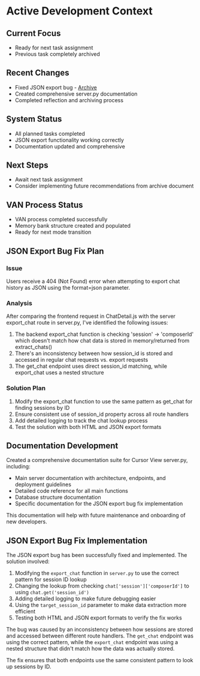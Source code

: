 # Active Development Context

## Current Focus
- Ready for next task assignment
- Previous task completely archived

## Recent Changes
- Fixed JSON export bug - [Archive](memory-bank/archive/archive-json-export-fix.md)
- Created comprehensive server.py documentation
- Completed reflection and archiving process

## System Status
- All planned tasks completed
- JSON export functionality working correctly
- Documentation updated and comprehensive

## Next Steps
- Await next task assignment
- Consider implementing future recommendations from archive document

## VAN Process Status
- VAN process completed successfully
- Memory bank structure created and populated
- Ready for next mode transition

## JSON Export Bug Fix Plan

### Issue
Users receive a 404 (Not Found) error when attempting to export chat history as JSON using the format=json parameter.

### Analysis
After comparing the frontend request in ChatDetail.js with the server export_chat route in server.py, I've identified the following issues:

1. The backend export_chat function is checking 'session' -> 'composerId' which doesn't match how chat data is stored in memory/returned from extract_chats()
2. There's an inconsistency between how session_id is stored and accessed in regular chat requests vs. export requests
3. The get_chat endpoint uses direct session_id matching, while export_chat uses a nested structure

### Solution Plan
1. Modify the export_chat function to use the same pattern as get_chat for finding sessions by ID
2. Ensure consistent use of session_id property across all route handlers
3. Add detailed logging to track the chat lookup process
4. Test the solution with both HTML and JSON export formats

## Documentation Development

Created a comprehensive documentation suite for Cursor View server.py, including:

- Main server documentation with architecture, endpoints, and deployment guidelines
- Detailed code reference for all main functions
- Database structure documentation
- Specific documentation for the JSON export bug fix implementation

This documentation will help with future maintenance and onboarding of new developers.

## JSON Export Bug Fix Implementation

The JSON export bug has been successfully fixed and implemented. The solution involved:

1. Modifying the `export_chat` function in `server.py` to use the correct pattern for session ID lookup
2. Changing the lookup from checking `chat['session']['composerId']` to using `chat.get('session_id')`
3. Adding detailed logging to make future debugging easier
4. Using the `target_session_id` parameter to make data extraction more efficient
5. Testing both HTML and JSON export formats to verify the fix works

The bug was caused by an inconsistency between how sessions are stored and accessed between different route handlers. The `get_chat` endpoint was using the correct pattern, while the `export_chat` endpoint was using a nested structure that didn't match how the data was actually stored.

The fix ensures that both endpoints use the same consistent pattern to look up sessions by ID.
